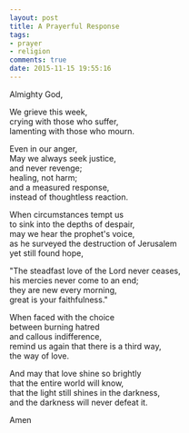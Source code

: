 ```yaml
---
layout: post
title: A Prayerful Response
tags:
- prayer
- religion
comments: true
date: 2015-11-15 19:55:16
---
```


Almighty God,

We grieve this week,  
crying with those who suffer,  
lamenting with those who mourn.

Even in our anger,  
May we always seek justice,  
and never revenge;  
healing, not harm;  
and a measured response,  
instead of thoughtless reaction.

When circumstances tempt us  
to sink into the depths of despair,  
may we hear the prophet's voice,  
as he surveyed the destruction of Jerusalem  
yet still found hope,

"The steadfast love of the Lord never ceases,  
his mercies never come to an end;  
they are new every morning,  
great is your faithfulness."

When faced with the choice  
between burning hatred  
and callous indifference,  
remind us again that there is a third way,  
the way of love.

And may that love shine so brightly  
that the entire world will know,  
that the light still shines in the darkness,  
and the darkness will never defeat it.

Amen

